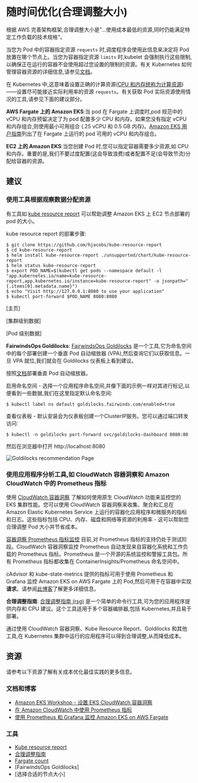 
# 随时间优化(合理调整大小)

根据 AWS 完善架构框架,合理调整大小是"...使用成本最低的资源,同时仍能满足特定工作负载的技术规格"。

当您为 Pod 中的容器指定资源 `requests` 时,调度程序会使用此信息来决定将 Pod 放置在哪个节点上。当您为容器指定资源 `limits` 时,kubelet 会强制执行这些限制,以确保正在运行的容器不会使用超过您设置的限制的资源。有关 Kubernetes 如何管理容器资源的详细信息,请参见[文档](https://kubernetes.io/docs/concepts/configuration/manage-resources-containers/)。

在 Kubernetes 中,这意味着设置正确的计算资源([CPU 和内存统称为计算资源](https://kubernetes.io/docs/concepts/configuration/manage-resources-containers/))——设置尽可能接近实际利用率的资源 `requests`。有关获取 Pod 实际资源使用情况的工具,请参见下面的建议部分。

**AWS Fargate 上的 Amazon EKS**:当 pod 在 Fargate 上调度时,pod 规范中的 vCPU 和内存预留决定了为 pod 配置多少 CPU 和内存。如果您没有指定 vCPU 和内存组合,则使用最小可用组合 (.25 vCPU 和 0.5 GB 内存)。[Amazon EKS 用户指南](https://docs.aws.amazon.com/eks/latest/userguide/fargate-pod-configuration.html)列出了在 Fargate 上运行的 pod 可用的 vCPU 和内存组合。

**EC2 上的 Amazon EKS**:当您创建 Pod 时,您可以指定容器需要多少资源,如 CPU 和内存。重要的是,我们不要过度配置(这会导致浪费)或者配置不足(会导致节流)分配给容器的资源。

## 建议
### 使用工具根据观察数据分配资源
有工具如 [kube resource report](https://github.com/hjacobs/kube-resource-report) 可以帮助调整 Amazon EKS 上 EC2 节点部署的 pod 的大小。

kube resource report 的部署步骤:
```
$ git clone https://github.com/hjacobs/kube-resource-report
$ cd kube-resource-report
$ helm install kube-resource-report ./unsupported/chart/kube-resource-report
$ helm status kube-resource-report
$ export POD_NAME=$(kubectl get pods --namespace default -l "app.kubernetes.io/name=kube-resource-report,app.kubernetes.io/instance=kube-resource-report" -o jsonpath="{.items[0].metadata.name}")
$ echo "Visit http://127.0.0.1:8080 to use your application"
$ kubectl port-forward $POD_NAME 8080:8080
```

[主页]

[集群级别数据]

[Pod 级别数据]

**FairwindsOps Goldilocks**: [FairwindsOps Goldilocks](https://github.com/FairwindsOps/goldilocks) 是一个工具,它为命名空间中的每个部署创建一个垂直 Pod 自动缩放器 (VPA),然后查询它们以获取信息。一旦 VPA 就位,我们就会在 Goldilocks 仪表板上看到建议。

按照[文档](https://docs.aws.amazon.com/eks/latest/userguide/vertical-pod-autoscaler.html)部署垂直 Pod 自动缩放器。

启用命名空间 - 选择一个应用程序命名空间,并像下面的示例一样对其进行标记,以便看到一些数据,我们在这里指定默认命名空间:
```
$ kubectl label ns default goldilocks.fairwinds.com/enabled=true
```

查看仪表板 - 默认安装会为仪表板创建一个ClusterIP服务。您可以通过端口转发访问:
```
$ kubectl -n goldilocks port-forward svc/goldilocks-dashboard 8080:80
```


然后在浏览器中打开 http://localhost:8080

![Goldilocks recommendation Page](../images/Goldilocks.png)

### 使用应用程序分析工具,如 CloudWatch 容器洞察和 Amazon CloudWatch 中的 Prometheus 指标

使用 [CloudWatch 容器洞察](https://docs.aws.amazon.com/AmazonCloudWatch/latest/monitoring/deploy-container-insights-EKS.html) 了解如何使用原生 CloudWatch 功能来监控您的 EKS 集群性能。您可以使用 CloudWatch 容器洞察来收集、聚合和汇总在 Amazon Elastic Kubernetes Service 上运行的容器化应用程序和微服务的指标和日志。这些指标包括 CPU、内存、磁盘和网络等资源的利用率 - 这可以帮助您合理调整 Pod 大小并节省成本。

[容器洞察 Prometheus 指标监控](https://docs.aws.amazon.com/AmazonCloudWatch/latest/monitoring/ContainerInsights-Prometheus-metrics.html) 目前,对 Prometheus 指标的支持仍处于测试阶段。CloudWatch 容器洞察监控 Prometheus 自动发现来自容器化系统和工作负载的 Prometheus 指标。Prometheus 是一个开源的系统监控和警报工具包。所有 Prometheus 指标都收集在 ContainerInsights/Prometheus 命名空间中。

cAdvisor 和 kube-state-metrics 提供的指标可用于使用 Prometheus 和 Grafana 监控 Amazon EKS on AWS Fargate 上的 Pod,然后可用于在容器中实现**请求**。请参阅[此博客](https://aws.amazon.com/blogs/containers/monitoring-amazon-eks-on-aws-fargate-using-prometheus-and-grafana/)了解更多详细信息。

**合理调整指南**: [合理调整指南 (rsg)](https://mhausenblas.info/right-size-guide/) 是一个简单的命令行工具,可为您的应用程序提供内存和 CPU 建议。这个工具适用于多个容器编排器,包括 Kubernetes,并且易于部署。

通过使用 CloudWatch 容器洞察、Kube Resource Report、Goldilocks 和其他工具,在 Kubernetes 集群中运行的应用程序可以得到合理调整,从而降低成本。

## 资源
请参考以下资源了解有关成本优化最佳实践的更多信息。

### 文档和博客
+ [Amazon EKS Workshop - 设置 EKS CloudWatch 容器洞察](https://www.eksworkshop.com/intermediate/250_cloudwatch_container_insights/)
+ [在 Amazon CloudWatch 中使用 Prometheus 指标](https://aws.amazon.com/blogs/containers/using-prometheus-metrics-in-amazon-cloudwatch/)
+ [使用 Prometheus 和 Grafana 监控 Amazon EKS on AWS Fargate](https://aws.amazon.com/blogs/containers/monitoring-amazon-eks-on-aws-fargate-using-prometheus-and-grafana/)

### 工具
+ [Kube resource report](https://github.com/hjacobs/kube-resource-report)
+ [合理调整指南](https://github.com/mhausenblas/right-size-guide)
+ [Fargate count](https://github.com/mreferre/fargatecount)
+ [FairwindsOps Goldilocks]
+ [选择合适的节点大小]
